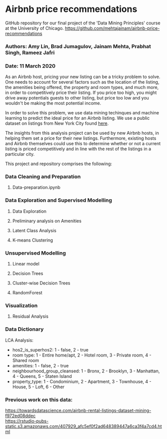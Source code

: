 # Airbnb price recommendations

GitHub repository for our final project of the 'Data Mining Principles' course at the University of Chicago. 
https://github.com/mehtajainam/airbnb-price-recommendations

### Authors: Amy Lin, Brad Jumagulov, Jainam Mehta, Prabhat Singh, Rameez Jafri
### Date: 11 March 2020

As an Airbnb host, pricing your new listing can be a tricky problem to solve. One needs to account for several factors such as the location of the listing, the amenities being offered, the property and room types, and much more, in order to competitively price their listing. If you price too high, you might drive away potentials guests to other listing, but price too low and you wouldn't be making the most potential income. 

In order to solve this problem, we use data mining techinques and machine learning to predict the ideal price for an Airbnb listing. We use a public dataset on listings from New York City found [here](http://insideairbnb.com/get-the-data.html).

The insights from this analysis project can be used by new Airbnb hosts, in helping them set a price for their new listings. Furthermore, existing hosts and Airbnb themselves could use this to determine whether or not a current listing is priced competitively and in line with the rest of the listings in a particular city. 

This project and repository comprises the following:


### Data Cleaning and Preparation

1. Data-preparation.ipynb


### Data Exploration and Supervised Modelling

1. Data Exploration 

2. Preliminary analysis on Amenities

3. Latent Class Analysis

4. K-means Clustering


### Unsupervised Modelling

1. Linear model

2. Decision Trees

3. Cluster-wise Decision Trees

4. RandomForest

### Visualization

1. Residual Analysis


### Data Dictionary

LCA Analysis:

* hos2_is_superhos2: 1 - false, 2 - true
* room type: 1 - Entire home/apt, 2 - Hotel room, 3 - Private room, 4 - Shared room
* amenities: 1 - false, 2 - true
* neighbourhood_group_cleansed: 1 - Bronx, 2 - Brooklyn, 3 - Manhattan, 4 - Queens, 5 - Staten Island
* property_type: 1 - Condominium, 2 - Apartment, 3 - Townhouse, 4 - House, 5 - Loft, 6 - Other


### Previous work on this data:

https://towardsdatascience.com/airbnb-rental-listings-dataset-mining-f972ed08ddec  
https://rstudio-pubs-static.s3.amazonaws.com/407929_afc5ef0f2ad648389447a6ca3f4a7cd4.html